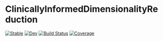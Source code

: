 # ClinicallyInformedDimensionalityReduction

[![Stable](https://img.shields.io/badge/docs-stable-blue.svg)](https://bcbi.github.io/ClinicallyInformedDimensionalityReduction.jl/stable)
[![Dev](https://img.shields.io/badge/docs-dev-blue.svg)](https://bcbi.github.io/ClinicallyInformedDimensionalityReduction.jl/dev)
[![Build Status](https://github.com/bcbi/ClinicallyInformedDimensionalityReduction.jl/actions/workflows/CI.yml/badge.svg?branch=main)](https://github.com/bcbi/ClinicallyInformedDimensionalityReduction.jl/actions/workflows/CI.yml?query=branch%3Amain)
[![Coverage](https://codecov.io/gh/bcbi/ClinicallyInformedDimensionalityReduction.jl/branch/main/graph/badge.svg)](https://codecov.io/gh/bcbi/ClinicallyInformedDimensionalityReduction.jl)
